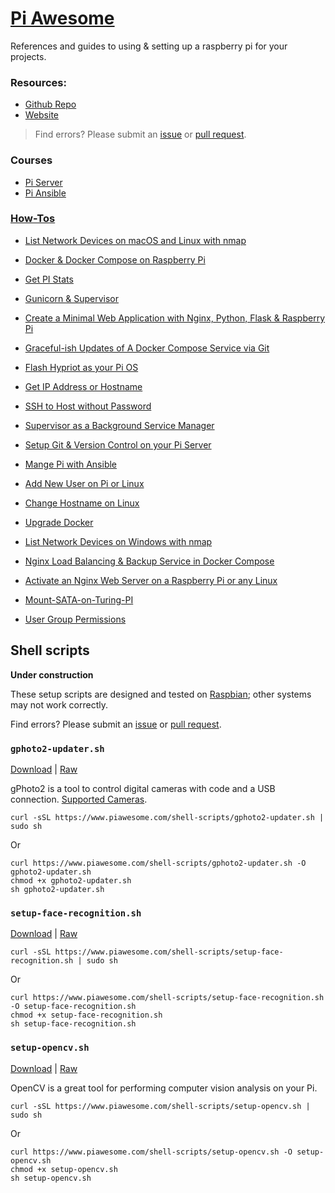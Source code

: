 # [Pi Awesome](https://www.piawesome.com)

References and guides to using & setting up a raspberry pi for your projects.
### Resources:
- [Github Repo](https://github.com/codingforentrepreneurs/Pi-Awesome)
- [Website](https://www.piawesome.com)
> Find errors? Please submit an [issue](https://github.com/codingforentrepreneurs/Pi-Awesome/issues/new) or [pull request](https://github.com/codingforentrepreneurs/Pi-Awesome/pulls).

### Courses
- [Pi Server](https://cfe.sh/projects/pi-server)
- [Pi Ansible](https://cfe.sh/projects/pi-ansible)




### [How-Tos](/how-tos)
- [List Network Devices on macOS and Linux with nmap](/how-tos/List%20Network%20Devices%20on%20macOS%20and%20Linux%20with%20nmap.md)

- [Docker & Docker Compose on Raspberry Pi](/how-tos/Docker%20%26%20Docker%20Compose%20on%20Raspberry%20Pi.md)

- [Get PI Stats](/how-tos/Get%20PI%20Stats.md)

- [Gunicorn & Supervisor](/how-tos/Gunicorn%20%26%20Supervisor.md)

- [Create a Minimal Web Application with Nginx, Python, Flask & Raspberry Pi](/how-tos/Create%20a%20Minimal%20Web%20Application%20with%20Nginx%2C%20Python%2C%20Flask%20%26%20Raspberry%20Pi.md)

- [Graceful-ish Updates of A Docker Compose Service via Git](/how-tos/Graceful-ish%20Updates%20of%20A%20Docker%20Compose%20Service%20via%20Git.md)

- [Flash Hypriot as your Pi OS](/how-tos/Flash%20Hypriot%20as%20your%20Pi%20OS.md)

- [Get IP Address or Hostname](/how-tos/Get%20IP%20Address%20or%20Hostname.md)

- [SSH to Host without Password](/how-tos/SSH%20to%20Host%20without%20Password.md)

- [Supervisor as a Background Service Manager](/how-tos/Supervisor%20as%20a%20Background%20Service%20Manager.md)

- [Setup Git & Version Control on your Pi Server](/how-tos/Setup%20Git%20%26%20Version%20Control%20on%20your%20Pi%20Server.md)

- [Mange Pi with Ansible](/how-tos/Mange%20Pi%20with%20Ansible.md)

- [Add New User on Pi or Linux](/how-tos/Add%20New%20User%20on%20Pi%20or%20Linux.md)

- [Change Hostname on Linux](/how-tos/Change%20Hostname%20on%20Linux.md)

- [Upgrade Docker](/how-tos/Upgrade%20Docker.md)

- [List Network Devices on Windows with nmap](/how-tos/List%20Network%20Devices%20on%20Windows%20with%20nmap.md)

- [Nginx Load Balancing & Backup Service in Docker Compose](/how-tos/Nginx%20Load%20Balancing%20%26%20Backup%20Service%20in%20Docker%20Compose.md)

- [Activate an Nginx  Web Server on a Raspberry Pi or any Linux](/how-tos/Activate%20an%20Nginx%20%20Web%20Server%20on%20a%20Raspberry%20Pi%20or%20any%20Linux.md)

- [Mount-SATA-on-Turing-PI](/how-tos/Mount-SATA-on-Turing-PI.md)

- [User Group Permissions](/how-tos/User%20Group%20Permissions.md)




## Shell scripts

**Under construction**

These setup scripts are designed and tested on [Raspbian](http://www.raspbian.org); other systems may not work correctly. 

Find errors? Please submit an [issue](https://github.com/codingforentrepreneurs/Pi-Awesome/issues/new) or [pull request](https://github.com/codingforentrepreneurs/Pi-Awesome/pulls).

### `gphoto2-updater.sh`
[Download](shell-scripts/gphoto2-updater.sh) | [Raw](https://github.com/codingforentrepreneurs/Pi-Awesome/blob/main/shell-scripts/gphoto2-updater.sh)

gPhoto2 is a tool to control digital cameras with code and a USB connection. [Supported Cameras](http://www.gphoto.org/doc/remote/).



```
curl -sSL https://www.piawesome.com/shell-scripts/gphoto2-updater.sh | sudo sh 
```
Or
```
curl https://www.piawesome.com/shell-scripts/gphoto2-updater.sh -O gphoto2-updater.sh
chmod +x gphoto2-updater.sh
sh gphoto2-updater.sh
```

### `setup-face-recognition.sh`
[Download](shell-scripts/setup-face-recognition.sh) | [Raw](https://github.com/codingforentrepreneurs/Pi-Awesome/blob/main/shell-scripts/setup-face-recognition.sh)


```
curl -sSL https://www.piawesome.com/shell-scripts/setup-face-recognition.sh | sudo sh 
```
Or
```
curl https://www.piawesome.com/shell-scripts/setup-face-recognition.sh -O setup-face-recognition.sh
chmod +x setup-face-recognition.sh
sh setup-face-recognition.sh
```

### `setup-opencv.sh`
[Download](shell-scripts/setup-opencv.sh) | [Raw](https://github.com/codingforentrepreneurs/Pi-Awesome/blob/main/shell-scripts/setup-opencv.sh)

OpenCV is a great tool for performing computer vision analysis on your Pi.



```
curl -sSL https://www.piawesome.com/shell-scripts/setup-opencv.sh | sudo sh 
```
Or
```
curl https://www.piawesome.com/shell-scripts/setup-opencv.sh -O setup-opencv.sh
chmod +x setup-opencv.sh
sh setup-opencv.sh
```

